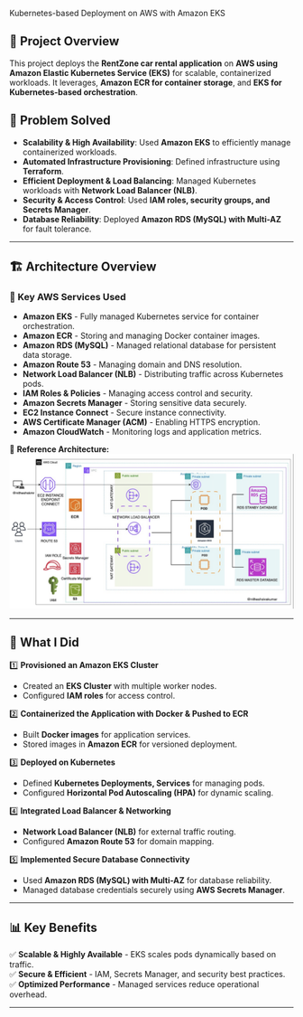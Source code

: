Kubernetes-based Deployment on AWS with Amazon EKS

## 📌 Project Overview

This project deploys the **RentZone car rental application** on **AWS using Amazon Elastic Kubernetes Service (EKS)** for scalable, containerized workloads. It leverages, **Amazon ECR for container storage**, and **EKS for Kubernetes-based orchestration**. 

## 🎯 Problem Solved

- **Scalability & High Availability**: Used **Amazon EKS** to efficiently manage containerized workloads.
- **Automated Infrastructure Provisioning**: Defined infrastructure using **Terraform**.
- **Efficient Deployment & Load Balancing**: Managed Kubernetes workloads with **Network Load Balancer (NLB)**.
- **Security & Access Control**: Used **IAM roles, security groups, and Secrets Manager**.
- **Database Reliability**: Deployed **Amazon RDS (MySQL) with Multi-AZ** for fault tolerance.

---

## 🏗️ Architecture Overview

### 🔹 Key AWS Services Used
- **Amazon EKS** - Fully managed Kubernetes service for container orchestration.
- **Amazon ECR** - Storing and managing Docker container images.
- **Amazon RDS (MySQL)** - Managed relational database for persistent data storage.
- **Amazon Route 53** - Managing domain and DNS resolution.
- **Network Load Balancer (NLB)** - Distributing traffic across Kubernetes pods.
- **IAM Roles & Policies** - Managing access control and security.
- **Amazon Secrets Manager** - Storing sensitive data securely.
- **EC2 Instance Connect** - Secure instance connectivity.
- **AWS Certificate Manager (ACM)** - Enabling HTTPS encryption.
- **Amazon CloudWatch** - Monitoring logs and application metrics.

📌 **Reference Architecture:**  
![Architecture](eks-architecture.png)

---

## 🚀 What I Did

1️⃣ **Provisioned an Amazon EKS Cluster**  
- Created an **EKS Cluster** with multiple worker nodes.  
- Configured **IAM roles** for access control.  

2️⃣ **Containerized the Application with Docker & Pushed to ECR**  
- Built **Docker images** for application services.  
- Stored images in **Amazon ECR** for versioned deployment.  

3️⃣ **Deployed on Kubernetes**  
- Defined **Kubernetes Deployments, Services** for managing pods.  
- Configured **Horizontal Pod Autoscaling (HPA)** for dynamic scaling.  

4️⃣ **Integrated Load Balancer & Networking**  
- **Network Load Balancer (NLB)** for external traffic routing.  
- Configured **Amazon Route 53** for domain mapping.  

5️⃣ **Implemented Secure Database Connectivity**  
- Used **Amazon RDS (MySQL) with Multi-AZ** for database reliability.  
- Managed database credentials securely using **AWS Secrets Manager**.  

---

## 📊 Key Benefits

✅ **Scalable & Highly Available** - EKS scales pods dynamically based on traffic.   
✅ **Secure & Efficient** - IAM, Secrets Manager, and security best practices.  
✅ **Optimized Performance** - Managed services reduce operational overhead.   

---

